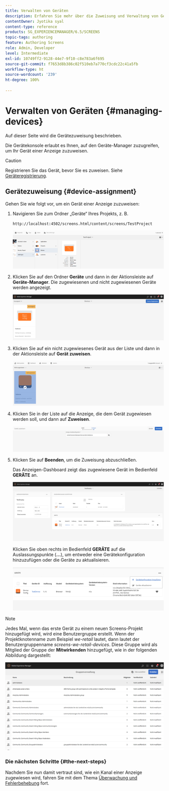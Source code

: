 ```yaml
---
title: Verwalten von Geräten
description: Erfahren Sie mehr über die Zuweisung und Verwaltung von Geräten in AEM Screens.
contentOwner: Jyotika syal
content-type: reference
products: SG_EXPERIENCEMANAGER/6.5/SCREENS
topic-tags: authoring
feature: Authoring Screens
role: Admin, Developer
level: Intermediate
exl-id: 10749ff2-9128-44e7-9f10-c8e783a6f695
source-git-commit: f7653d8b386c02f510eb7a770cf3cdc22c41a5fb
workflow-type: ht
source-wordcount: '239'
ht-degree: 100%

---
```


# Verwalten von Geräten {#managing-devices}

Auf dieser Seite wird die Gerätezuweisung beschrieben.

Die Gerätekonsole erlaubt es Ihnen, auf den Geräte-Manager zuzugreifen, um Ihr Gerät einer Anzeige zuzuweisen.

>[!CAUTION]
>
>Registrieren Sie das Gerät, bevor Sie es zuweisen. Siehe [Geräteregistrierung](device-registration.md).

## Gerätezuweisung {#device-assignment}

Gehen Sie wie folgt vor, um ein Gerät einer Anzeige zuzuweisen:

1. Navigieren Sie zum Ordner „Geräte“ Ihres Projekts, z. B.

   `http://localhost:4502/screens.html/content/screens/TestProject`

   ![chlimage_1-32](assets/chlimage_1-32.png)

1. Klicken Sie auf den Ordner **Geräte** und dann in der Aktionsleiste auf **Geräte-Manager**. Die zugewiesenen und nicht zugewiesenen Geräte werden angezeigt.

   ![chlimage_1-33](assets/chlimage_1-33.png)

1. Klicken Sie auf ein nicht zugewiesenes Gerät aus der Liste und dann in der Aktionsleiste auf **Gerät zuweisen**.

   ![chlimage_1-34](assets/chlimage_1-34.png)

1. Klicken Sie in der Liste auf die Anzeige, die dem Gerät zugewiesen werden soll, und dann auf **Zuweisen**.

   ![chlimage_1-35](assets/chlimage_1-35.png)

1. Klicken Sie auf **Beenden**, um die Zuweisung abzuschließen.


   Das Anzeigen-Dashboard zeigt das zugewiesene Gerät im Bedienfeld **GERÄTE** an.

   ![chlimage_1-37](assets/chlimage_1-37.png)

   Klicken Sie oben rechts im Bedienfeld **GERÄTE** auf die Auslassungspunkte (**…**), um entweder eine Gerätekonfiguration hinzuzufügen oder die Geräte zu aktualisieren.

   ![chlimage_1-38](assets/chlimage_1-38.png)

>[!NOTE]
>
>Jedes Mal, wenn das erste Gerät zu einem neuen Screens-Projekt hinzugefügt wird, wird eine Benutzergruppe erstellt.
>Wenn der Projektknotenname zum Beispiel *we-retail* lautet, dann lautet der Benutzergruppenname *screens-we-retail-devices*.
>Diese Gruppe wird als Mitglied der Gruppe der **Mitwirkenden** hinzugefügt, wie in der folgenden Abbildung dargestellt:

![chlimage_1-39](assets/chlimage_1-39.png)

### Die nächsten Schritte {#the-next-steps}

Nachdem Sie nun damit vertraut sind, wie ein Kanal einer Anzeige zugewiesen wird, fahren Sie mit dem Thema [Überwachung und Fehlerbehebung](monitoring-screens.md) fort.
